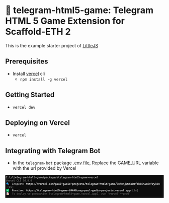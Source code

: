 # 👾 telegram-html5-game: Telegram HTML 5 Game Extension for Scaffold-ETH 2

This is the example starter project of [LittleJS](https://github.com/KilledByAPixel/LittleJS)

## Prerequisites

* Install [vercel](https://vercel.com/) cli
    * ```npm install -g vercel```

## Getting Started

* ```vercel dev```

## Deploying on Vercel

* ```vercel```

## Integrating with Telegram Bot

* In the ```telegram-bot``` package [.env file](../telegram-bot/.env.example), Replace the GAME_URL variable with the url provided by Vercel



![alt text](image.png)